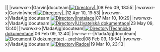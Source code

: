 ||
|rwxrwxr-x|Garvin|docuteam|[![Directory](/tpl/default/img/dir.gif)](/219.html)|[.](/219.html)|08 Feb 09, 18:55|
|rwxrwxr-x|Garvin|wheel|[![Directory](/tpl/default/img/dir.gif)](/79.html)|[..](/79.html)|12 Apr 10, 19:53|
|rwxrwxr-x|VladaAjg|docuteam|[![Directory](/tpl/default/img/dir.gif)](/220.html)|[Instalace](/220.html)|07 Mar 10, 10:29|
|rwxrwxr-x|VladaAjg|docuteam|[![Directory](/tpl/default/img/dir.gif)](/221.html)|[Uživatelská dokumentace](/221.html)|23 May 09, 13:40|
|rwxrwxr-x|VladaAjg|docuteam|[![Directory](/tpl/default/img/dir.gif)](/222.html)|[Technická dokumentace](/222.html)|06 Feb 09, 12:40|
|rw-rw-r--|VladaAjg|docuteam|[![Document](/tpl/default/img/doc.gif)](/231.html)|[O dokumentaci - prehled](/231.html)|08 Feb 09, 18:54|
|rwxrwxr-x|VladaAjg|docuteam|[![Directory](/tpl/default/img/dir.gif)](/245.html)|[Radce](/245.html)|19 Mar 10, 23:13|

